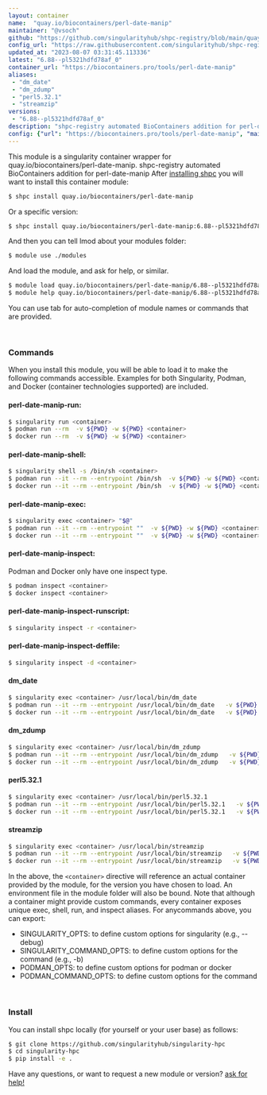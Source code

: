 ```yaml
---
layout: container
name:  "quay.io/biocontainers/perl-date-manip"
maintainer: "@vsoch"
github: "https://github.com/singularityhub/shpc-registry/blob/main/quay.io/biocontainers/perl-date-manip/container.yaml"
config_url: "https://raw.githubusercontent.com/singularityhub/shpc-registry/main/quay.io/biocontainers/perl-date-manip/container.yaml"
updated_at: "2023-08-07 03:31:45.113336"
latest: "6.88--pl5321hdfd78af_0"
container_url: "https://biocontainers.pro/tools/perl-date-manip"
aliases:
 - "dm_date"
 - "dm_zdump"
 - "perl5.32.1"
 - "streamzip"
versions:
 - "6.88--pl5321hdfd78af_0"
description: "shpc-registry automated BioContainers addition for perl-date-manip"
config: {"url": "https://biocontainers.pro/tools/perl-date-manip", "maintainer": "@vsoch", "description": "shpc-registry automated BioContainers addition for perl-date-manip", "latest": {"6.88--pl5321hdfd78af_0": "sha256:40d5912a2e28cd49e7400f1c77f201b0a479b0636e53929f20c2c1ff36b4d260"}, "tags": {"6.88--pl5321hdfd78af_0": "sha256:40d5912a2e28cd49e7400f1c77f201b0a479b0636e53929f20c2c1ff36b4d260"}, "docker": "quay.io/biocontainers/perl-date-manip", "aliases": {"dm_date": "/usr/local/bin/dm_date", "dm_zdump": "/usr/local/bin/dm_zdump", "perl5.32.1": "/usr/local/bin/perl5.32.1", "streamzip": "/usr/local/bin/streamzip"}}
---
```


This module is a singularity container wrapper for quay.io/biocontainers/perl-date-manip.
shpc-registry automated BioContainers addition for perl-date-manip
After [installing shpc](#install) you will want to install this container module:


```bash
$ shpc install quay.io/biocontainers/perl-date-manip
```

Or a specific version:

```bash
$ shpc install quay.io/biocontainers/perl-date-manip:6.88--pl5321hdfd78af_0
```

And then you can tell lmod about your modules folder:

```bash
$ module use ./modules
```

And load the module, and ask for help, or similar.

```bash
$ module load quay.io/biocontainers/perl-date-manip/6.88--pl5321hdfd78af_0
$ module help quay.io/biocontainers/perl-date-manip/6.88--pl5321hdfd78af_0
```

You can use tab for auto-completion of module names or commands that are provided.

<br>

### Commands

When you install this module, you will be able to load it to make the following commands accessible.
Examples for both Singularity, Podman, and Docker (container technologies supported) are included.

#### perl-date-manip-run:

```bash
$ singularity run <container>
$ podman run --rm  -v ${PWD} -w ${PWD} <container>
$ docker run --rm  -v ${PWD} -w ${PWD} <container>
```

#### perl-date-manip-shell:

```bash
$ singularity shell -s /bin/sh <container>
$ podman run --it --rm --entrypoint /bin/sh  -v ${PWD} -w ${PWD} <container>
$ docker run --it --rm --entrypoint /bin/sh  -v ${PWD} -w ${PWD} <container>
```

#### perl-date-manip-exec:

```bash
$ singularity exec <container> "$@"
$ podman run --it --rm --entrypoint ""  -v ${PWD} -w ${PWD} <container> "$@"
$ docker run --it --rm --entrypoint ""  -v ${PWD} -w ${PWD} <container> "$@"
```

#### perl-date-manip-inspect:

Podman and Docker only have one inspect type.

```bash
$ podman inspect <container>
$ docker inspect <container>
```

#### perl-date-manip-inspect-runscript:

```bash
$ singularity inspect -r <container>
```

#### perl-date-manip-inspect-deffile:

```bash
$ singularity inspect -d <container>
```


#### dm_date

```bash
$ singularity exec <container> /usr/local/bin/dm_date
$ podman run --it --rm --entrypoint /usr/local/bin/dm_date   -v ${PWD} -w ${PWD} <container> -c " $@"
$ docker run --it --rm --entrypoint /usr/local/bin/dm_date   -v ${PWD} -w ${PWD} <container> -c " $@"
```


#### dm_zdump

```bash
$ singularity exec <container> /usr/local/bin/dm_zdump
$ podman run --it --rm --entrypoint /usr/local/bin/dm_zdump   -v ${PWD} -w ${PWD} <container> -c " $@"
$ docker run --it --rm --entrypoint /usr/local/bin/dm_zdump   -v ${PWD} -w ${PWD} <container> -c " $@"
```


#### perl5.32.1

```bash
$ singularity exec <container> /usr/local/bin/perl5.32.1
$ podman run --it --rm --entrypoint /usr/local/bin/perl5.32.1   -v ${PWD} -w ${PWD} <container> -c " $@"
$ docker run --it --rm --entrypoint /usr/local/bin/perl5.32.1   -v ${PWD} -w ${PWD} <container> -c " $@"
```


#### streamzip

```bash
$ singularity exec <container> /usr/local/bin/streamzip
$ podman run --it --rm --entrypoint /usr/local/bin/streamzip   -v ${PWD} -w ${PWD} <container> -c " $@"
$ docker run --it --rm --entrypoint /usr/local/bin/streamzip   -v ${PWD} -w ${PWD} <container> -c " $@"
```



In the above, the `<container>` directive will reference an actual container provided
by the module, for the version you have chosen to load. An environment file in the
module folder will also be bound. Note that although a container
might provide custom commands, every container exposes unique exec, shell, run, and
inspect aliases. For anycommands above, you can export:

 - SINGULARITY_OPTS: to define custom options for singularity (e.g., --debug)
 - SINGULARITY_COMMAND_OPTS: to define custom options for the command (e.g., -b)
 - PODMAN_OPTS: to define custom options for podman or docker
 - PODMAN_COMMAND_OPTS: to define custom options for the command

<br>

### Install

You can install shpc locally (for yourself or your user base) as follows:

```bash
$ git clone https://github.com/singularityhub/singularity-hpc
$ cd singularity-hpc
$ pip install -e .
```

Have any questions, or want to request a new module or version? [ask for help!](https://github.com/singularityhub/singularity-hpc/issues)